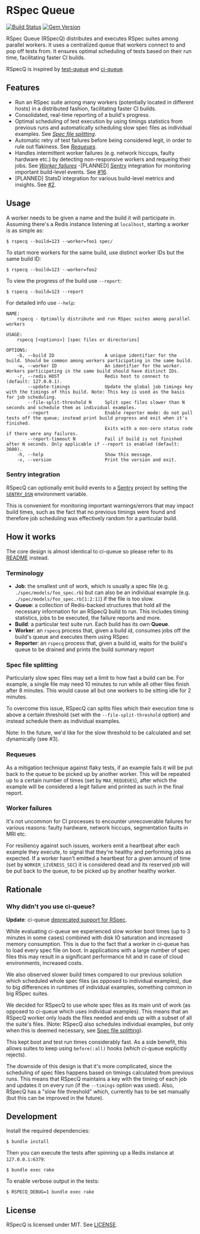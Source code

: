RSpec Queue
=========================================================================
[![Build Status](https://travis-ci.com/skroutz/rspecq.svg?branch=master)](https://travis-ci.com/github/skroutz/rspecq)
[![Gem Version](https://badge.fury.io/rb/rspecq.svg)](https://badge.fury.io/rb/rspecq)

RSpec Queue (RSpecQ) distributes and executes RSpec suites among parallel
workers. It uses a centralized queue that workers connect to and pop off
tests from. It ensures optimal scheduling of tests based on their run time,
facilitating faster CI builds.

RSpecQ is inspired by [test-queue](https://github.com/tmm1/test-queue)
and [ci-queue](https://github.com/Shopify/ci-queue).

## Features

- Run an RSpec suite among many workers 
  (potentially located in different hosts) in a distributed fashion,
  facilitating faster CI builds.
- Consolidated, real-time reporting of a build's progress.
- Optimal scheduling of test execution by using timings statistics from previous runs and
  automatically scheduling slow spec files as individual examples. See
  [*Spec file splitting*](#spec-file-splitting).
- Automatic retry of test failures before being considered legit, in order to
  rule out flakiness. See [*Requeues*](#requeues).
- Handles intermittent worker failures (e.g. network hiccups, faulty hardware etc.)
  by detecting non-responsive workers and requeing their jobs. See [*Worker failures*](#worker-failures)
-[PLANNED] [Sentry](https://sentry.io) integration for monitoring important
  build-level events. See [#16](https://github.com/skroutz/rspecq/pull/16).
- [PLANNED] StatsD integration for various build-level metrics and insights.
  See [#2](https://github.com/skroutz/rspecq/issues/2).

## Usage

A worker needs to be given a name and the build it will participate in.
Assuming there's a Redis instance listening at `localhost`, starting a worker
is as simple as:

```shell
$ rspecq --build=123 --worker=foo1 spec/
```

To start more workers for the same build, use distinct worker IDs but the same
build ID:

```shell
$ rspecq --build=123 --worker=foo2
```

To view the progress of the build use `--report`:

```shell
$ rspecq --build=123 --report
```

For detailed info use `--help`:

```
NAME:
    rspecq - Optimally distribute and run RSpec suites among parallel workers

USAGE:
    rspecq [<options>] [spec files or directories]

OPTIONS:
    -b, --build ID                   A unique identifier for the build. Should be common among workers participating in the same build.
    -w, --worker ID                  An identifier for the worker. Workers participating in the same build should have distinct IDs.
    -r, --redis HOST                 Redis host to connect to (default: 127.0.0.1).
        --update-timings             Update the global job timings key with the timings of this build. Note: This key is used as the basis for job scheduling.
        --file-split-threshold N     Split spec files slower than N seconds and schedule them as individual examples.
        --report                     Enable reporter mode: do not pull tests off the queue; instead print build progress and exit when it's finished.
                                     Exits with a non-zero status code if there were any failures.
        --report-timeout N           Fail if build is not finished after N seconds. Only applicable if --report is enabled (default: 3600).
    -h, --help                       Show this message.
    -v, --version                    Print the version and exit.
```

### Sentry integration

RSpecQ can optionally emit build events to a
[Sentry](https://sentry.io) project by setting the
[`SENTRY_DSN`](https://github.com/getsentry/raven-ruby#raven-only-runs-when-sentry_dsn-is-set)
environment variable.

This is convenient for monitoring important warnings/errors that may impact
build times, such as the fact that no previous timings were found and
therefore job scheduling was effectively random for a particular build.


## How it works

The core design is almost identical to ci-queue so please refer to its
[README](https://github.com/Shopify/ci-queue/blob/master/README.md) instead.

### Terminology

- **Job**: the smallest unit of work, which is usually a spec file
  (e.g. `./spec/models/foo_spec.rb`) but can also be an individual example
  (e.g. `./spec/models/foo_spec.rb[1:2:1]`) if the file is too slow.
- **Queue**: a collection of Redis-backed structures that hold all the necessary
  information for an RSpecQ build to run. This includes timing statistics,
  jobs to be executed, the failure reports and more.
- **Build**: a particular test suite run. Each build has its own **Queue**.
- **Worker**: an `rspecq` process that, given a build id, consumes jobs off the
  build's queue and executes them using RSpec
- **Reporter**: an `rspecq` process that, given a build id, waits for the build's
  queue to be drained and prints the build summary report

### Spec file splitting

Particularly slow spec files may set a limit to how fast a build can be.
For example, a single file may need 10 minutes to run while all other
files finish after 8 minutes. This would cause all but one workers to be
sitting idle for 2 minutes.

To overcome this issue, RSpecQ can splits files which their execution time is
above a certain threshold (set with the `--file-split-threshold` option)
and instead schedule them as individual examples.

Note: In the future, we'd like for the slow threshold to be calculated and set
dynamically (see #3).

### Requeues

As a mitigation technique against flaky tests, if an example fails it will be
put back to the queue to be picked up by another worker. This will be repeated
up to a certain number of times (set by `MAX_REQUEUES`), after which the example
will be considered a legit failure and printed as such in the final
report.

### Worker failures

It's not uncommon for CI processes to encounter unrecoverable failures for
various reasons: faulty hardware, network hiccups, segmentation faults in
MRI etc.

For resiliency against such issues, workers emit a heartbeat after each
example they execute, to signal
that they're healthy and performing jobs as expected. If a worker hasn't
emitted a heartbeat for a given amount of time (set by `WORKER_LIVENESS_SEC`)
it is considered dead and its reserved job will be put back to the queue, to
be picked up by another healthy worker.


## Rationale

### Why didn't you use ci-queue?

**Update**: ci-queue [deprecated support for RSpec](https://github.com/Shopify/ci-queue/pull/149).

While evaluating ci-queue we experienced slow worker boot
times (up to 3 minutes in some cases) combined with disk IO saturation and
increased memory consumption. This is due to the fact that a worker in
ci-queue has to load every spec file on boot. In applications with a large
number of spec files this may result in a significant performance hit and
in case of cloud environments, increased costs.

We also observed slower build times compared to our previous solution which
scheduled whole spec files (as opposed to individual examples), due to
big differences in runtimes of individual examples, something common in big
RSpec suites.

We decided for RSpecQ to use whole spec files as its main unit of work (as
opposed to ci-queue which uses individual examples). This means that an RSpecQ
worker only loads the files needed and ends up with a subset of all the suite's
files.  (Note: RSpecQ also schedules individual examples, but only when this is
deemed necessary, see [Spec file splitting](#spec-file-splitting)).

This kept boot and test run times considerably fast. As a side benefit, this
allows suites to keep using `before(:all)` hooks (which ci-queue explicitly
rejects).

The downside of this design is that it's more complicated, since the scheduling
of spec files happens based on timings calculated from previous runs. This
means that RSpecQ maintains a key with the timing of each job and updates it
on every run (if the `--timings` option was used). Also, RSpecQ has a "slow
file threshold" which, currently has to be set manually (but this can be
improved in the future).


## Development

Install the required dependencies:

```
$ bundle install
```

Then you can execute the tests after spinning up a Redis instance at
`127.0.0.1:6379`:

```
$ bundle exec rake
```

To enable verbose output in the tests:

```
$ RSPECQ_DEBUG=1 bundle exec rake
```


## License

RSpecQ is licensed under MIT. See [LICENSE](LICENSE).
